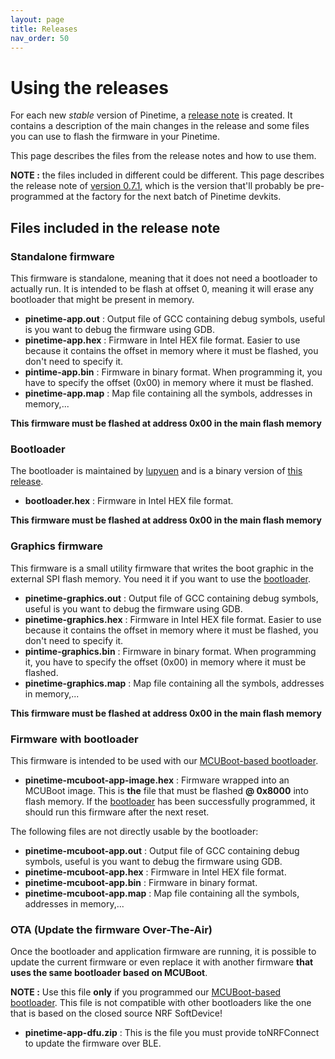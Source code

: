 ```yaml
---
layout: page
title: Releases
nav_order: 50
---
```


# Using the releases
For each new *stable* version of Pinetime, a [release note](https://github.com/JF002/Pinetime/releases) is created. It contains a description of the main changes in the release and some files you can use to flash the firmware in your Pinetime.

This page describes the files from the release notes and how to use them.

**NOTE :** the files included in different could be different. This page describes the release note of [version 0.7.1](https://github.com/JF002/Pinetime/releases/tag/0.7.1), which is the version that'll probably be pre-programmed at the factory for the next batch of Pinetime devkits.

## Files included in the release note

### Standalone firmware
This firmware is standalone, meaning that it does not need a bootloader to actually run. It is intended to be flash at offset 0, meaning it will erase any bootloader that might be present in memory.

 - **pinetime-app.out** : Output file of GCC containing debug symbols, useful is you want to debug the firmware using GDB.
 - **pinetime-app.hex** : Firmware in Intel HEX file format. Easier to use because it contains the offset in memory where it must be flashed, you don't need to specify it.
 - **pintime-app.bin** : Firmware in binary format. When programming it, you have to specify the offset (0x00) in memory where it must be flashed.
 - **pinetime-app.map** : Map file containing all the symbols, addresses in memory,...

**This firmware must be flashed at address 0x00 in the main flash memory**

### Bootloader
The bootloader  is maintained by [lupyuen](https://github.com/lupyuen) and is a binary version of [this release](https://github.com/lupyuen/pinetime-rust-mynewt/releases/tag/v5.0.4).

 - **bootloader.hex** : Firmware in Intel HEX file format.

 **This firmware must be flashed at address 0x00 in the main flash memory**


### Graphics firmware
This firmware is a small utility firmware that writes the boot graphic in the external SPI flash memory. You need it if you want to use the [bootloader](docs/develop/bootloader.html).

 - **pinetime-graphics.out** : Output file of GCC containing debug symbols, useful is you want to debug the firmware using GDB.
 - **pinetime-graphics.hex** : Firmware in Intel HEX file format. Easier to use because it contains the offset in memory where it must be flashed, you don't need to specify it.
 - **pintime-graphics.bin** : Firmware in binary format. When programming it, you have to specify the offset (0x00) in memory where it must be flashed.
 - **pinetime-graphics.map** : Map file containing all the symbols, addresses in memory,...

**This firmware must be flashed at address 0x00 in the main flash memory**

### Firmware with bootloader
This firmware is intended to be used with our [MCUBoot-based bootloader](docs/develop/bootloader.html).

 - **pinetime-mcuboot-app-image.hex** : Firmware wrapped into an MCUBoot image. This is **the** file that must be flashed **@ 0x8000** into flash memory. If the [bootloader](docs/develop/bootloader.html) has been successfully programmed, it should run this firmware after the next reset.

The following files are not directly usable by the bootloader:

 - **pinetime-mcuboot-app.out** : Output file of GCC containing debug symbols, useful is you want to debug the firmware using GDB.
 - **pinetime-mcuboot-app.hex** : Firmware in Intel HEX file format.
 - **pinetime-mcuboot-app.bin** : Firmware in binary format.
 - **pinetime-mcuboot-app.map** : Map file containing all the symbols, addresses in memory,...

### OTA (Update the firmware Over-The-Air)
Once the bootloader and application firmware are running, it is possible to update the current firmware or even replace it with another firmware **that uses the same bootloader based on MCUBoot**.

**NOTE :** Use this file **only** if you programmed our [MCUBoot-based bootloader](docs/develop/bootloader.html). This file is not compatible with other bootloaders like the one that is based on the closed source NRF SoftDevice!

 - **pinetime-app-dfu.zip** : This is the file you must provide toNRFConnect to update the firmware over BLE.
